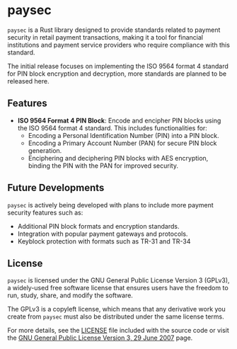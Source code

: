 # paysec

`paysec` is a Rust library designed to provide standards related to payment
security in retail payment transactions, making it a tool for financial
institutions and payment service providers who require compliance with this
standard.

The initial release focuses on implementing the ISO 9564 format 4 standard for
PIN block encryption and decryption, more standards are planned to be released
here.

## Features

- **ISO 9564 Format 4 PIN Block**: Encode and encipher PIN blocks
  using the ISO 9564 format 4 standard. This includes functionalities for:
  - Encoding a Personal Identification Number (PIN) into a PIN block.
  - Encoding a Primary Account Number (PAN) for secure PIN block generation.
  - Enciphering and deciphering PIN blocks with AES encryption, binding the PIN
    with the PAN for improved security.

## Future Developments 

`paysec` is actively being developed with plans to
include more payment security features such as:
- Additional PIN block formats and encryption standards.
- Integration with popular payment gateways and protocols.
- Keyblock protection with formats such as TR-31 and TR-34

## License

`paysec` is licensed under the GNU General Public License Version 3 (GPLv3), a
widely-used free software license that ensures users have the freedom to run,
study, share, and modify the software.

The GPLv3 is a copyleft license, which means that any derivative work you
create from `paysec` must also be distributed under the same license terms. 

For more details, see the [LICENSE](LICENSE) file included with the source code
or visit the [GNU General Public License Version 3, 29 June
2007](https://www.gnu.org/licenses/gpl-3.0.en.html) page.
